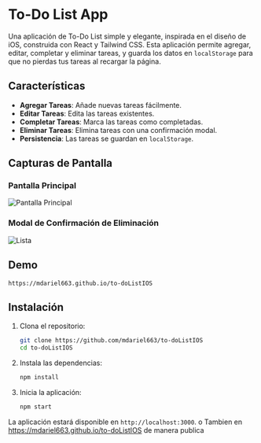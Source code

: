 # To-Do List App

Una aplicación de To-Do List simple y elegante, inspirada en el diseño de iOS, construida con React y Tailwind CSS. Esta aplicación permite agregar, editar, completar y eliminar tareas, y guarda los datos en `localStorage` para que no pierdas tus tareas al recargar la página.

## Características

- **Agregar Tareas**: Añade nuevas tareas fácilmente.
- **Editar Tareas**: Edita las tareas existentes.
- **Completar Tareas**: Marca las tareas como completadas.
- **Eliminar Tareas**: Elimina tareas con una confirmación modal.
- **Persistencia**: Las tareas se guardan en `localStorage`.

## Capturas de Pantalla

### Pantalla Principal
![Pantalla Principal](screenshots/main.png)

### Modal de Confirmación de Eliminación
![Lista](screenshots/list.png)
## Demo
```https://mdariel663.github.io/to-doListIOS```
## Instalación

1. Clona el repositorio:
    ```bash
    git clone https://github.com/mdariel663/to-doListIOS
    cd to-doListIOS
    ```

2. Instala las dependencias:
    ```bash
    npm install
    ```

3. Inicia la aplicación:
    ```bash
    npm start
    ```

La aplicación estará disponible en `http://localhost:3000`. o Tambien en https://mdariel663.github.io/to-doListIOS de manera publica
